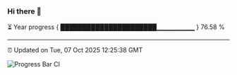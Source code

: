 ### Hi there 👋

⏳ Year progress { ██████████████████████▁▁▁▁▁▁▁▁ } 76.58 %

---

⏰ Updated on Tue, 07 Oct 2025 12:25:38 GMT

![Progress Bar CI](https://github.com/code-lakshay/GitHub-Actions-Demo/workflows/Progress%20Bar%20CI/badge.svg)

